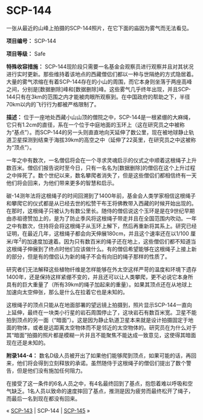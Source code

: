 # SCP-144
                        




一张从最近的山峰上拍摄的SCP-144照片，在它下面的庙因为雾气而无法看见。



**项目编号：** SCP-144

**项目等级：** Safe

**特殊收容措施：** SCP-144现阶段只需要一名基金会观察员进行观察并且对其状况进行实时更新。那些维持着该地点的西藏僧侣们都以一种与世隔绝的方式隐居着。大量的雾气浓缩在有着SCP-144存在的小山的周围，而它本身则坐落于两座高峰之间，分别是[数据删除]峰和[数据删除]峰。这些雾气几乎终年出现，并且SCP-144只有在3km的范围之内才能被肉眼所观察到。在中国政府的帮助之下，半径70km以内的飞行行为都被严格限制了。

**描述：** 位于一座地处西藏小山山顶的僧院之中，SCP-144是一根紧绷的大麻绳，它只有1.2cm的直径，系在一个位于中庭地面的玉环上（这在研究员之中被称为“基点”）。而SCP-144的另一头则直直地向天延伸了数公里，现在被地球静止轨道卫星探测到结束于海拔39km的高空之中（延伸了22英里，在研究员之中这被称为“顶点”）。

一年之中有数次，一名僧侣将会在一个寻求灵魂启示的仪式之中顺着这根绳子上升数百米。僧侣们报告说时至今日，只有一名名为[数据删除]的僧侣在这个上升过程之中摔死了。数个世纪以来，数名攀爬者消失了，但是这些僧侣们都相信终有一天他们将会回来，为他们带来更多的智慧和启示。

碳-14测年法将这根绳子的时间回溯到了1400年前，基金会人类学家相信这根绳子和攀爬它的仪式都是从已经去世的松赞干布王将佛教带入西藏的时候开始出现的。在那时，这根绳子只被认为有数公里长。随侍的僧侣说这个玉环是是在9世纪早期由赤祖德赞加上的，是为了防止季风将这根绳子带走并且在全国范围内吹动。一年之中有数次，住持将会将这根绳子从玉环上解下，然后再重新将其系上。研究已经证明，在最近几年，这根绳子都会向天伸展180cm，并且这个速率还在以1/100 厘米/年<sup>2</sup>的加速度加速着。因为只有数百米的绳子还在地上，这些僧侣们都不知道当这根绳子伸展到了终点时他们应该做什么。有的僧侣希望能够在这根绳子上接上新的部分，但是有的僧侣认为新的绳子不会有向旧的绳子那样的性质了。

研究者们无法解释这些植物纤维是怎样能够在外太空这样严苛的温度和环境下遗存1400年，还是保持这样紧绷不变的，并且还可以让人类攀爬，更不必说它本身所具有的巨大重量了（所有39km的绳子加起来的重量）。如果其顶点还在从地球上加速向太空伸张，那么是什么在拉着它也是未知的。

这根绳子的顶点只能从在地面部署的望远镜上拍摄到，照片显示SCP-144一直向上延伸，最终在一块类小行星的岩石周围停止了，这块岩石有数百米宽。卫星不能拍到顶点的另一面（“暗面”）。这是因为静止轨道卫星本来就是设计拍摄固定于地面的物体，或者是远距离太空物体而不是邻近的太空物体的。研究员在为什么对于其“暗面”拍摄的照片都是模糊一片并且不能聚焦不能达成一致意见，这使得其暗面现在还是未知的。

**附录144-4：** 数名D级人员被开出了如果他们能够爬到顶点，如果可能的话，再回来，他们将会得到立刻释放的承诺。虽然随侍于这根绳子的僧侣们提出了数个警告，但是他们没有施加任何阻力。

在接受了这一条件的6名人员之中，有4名最终回到了基点，抱怨着难以呼吸和空气缺乏。1名人员以致命的速度摔回了基点，推测是因为疲劳而最终松开了绳子，而最后一名到现在都没有回来。



« [SCP-143](/scp-143) | SCP-144 | [SCP-145](/scp-145) »





                    